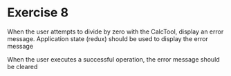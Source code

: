 # Exercise 8

When the user attempts to divide by zero with the CalcTool, display an error message. Application state (redux) should be used to display the error message

When the user executes a successful operation, the error message should be cleared